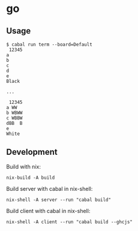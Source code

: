 # go

## Usage

```
$ cabal run term --board=Default
 12345
a
b
c
d
e
Black

...

 12345
a WW
b WBWW
c WBBW
dBB  B
e
White
```

## Development

Build with nix:
```
nix-build -A build
```

Build server with cabal in nix-shell:
```
nix-shell -A server --run "cabal build"
```

Build client with cabal in nix-shell:
```
nix-shell -A client --run "cabal build --ghcjs"
```
